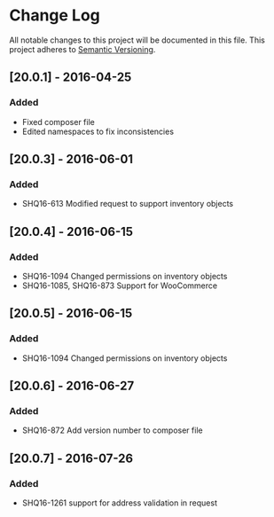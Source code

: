 # Change Log
All notable changes to this project will be documented in this file.
This project adheres to [Semantic Versioning](http://semver.org/).

## [20.0.1] - 2016-04-25
### Added
- Fixed composer file
- Edited namespaces to fix inconsistencies

## [20.0.3] - 2016-06-01
### Added
- SHQ16-613 Modified request to support inventory objects

## [20.0.4] - 2016-06-15
### Added
- SHQ16-1094 Changed permissions on inventory objects
- SHQ16-1085, SHQ16-873 Support for WooCommerce

## [20.0.5] - 2016-06-15
### Added
- SHQ16-1094 Changed permissions on inventory objects

## [20.0.6] - 2016-06-27
### Added
- SHQ16-872 Add version number to composer file

## [20.0.7] - 2016-07-26
### Added
- SHQ16-1261 support for address validation in request
